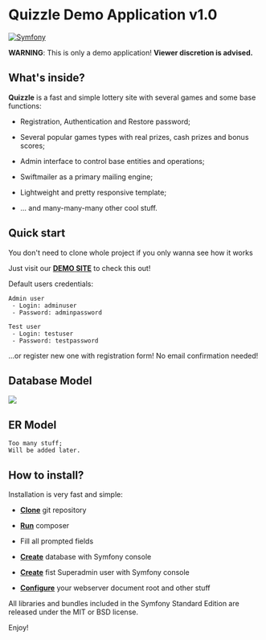 Quizzle Demo Application v1.0
========================
[![Symfony](https://img.shields.io/badge/Powered_by-Symfony_Framework-green.svg?style=flat)](https://symfony.com/)

**WARNING**: This is only a demo application! **Viewer discretion is advised.** 

## What's inside?

**Quizzle** is a fast and simple lottery site with several games and some base functions: 

  * Registration, Authentication and Restore password;

  * Several popular games types with real prizes, cash prizes and bonus scores;

  * Admin interface to control base entities and operations;

  * Swiftmailer as a primary mailing engine;

  * Lightweight and pretty responsive template;
  
  * ... and many-many-many other cool stuff.

## Quick start

You don't need to clone whole project if you only wanna see how it works

Just visit our [**DEMO SITE**](https://www.quizzle.tk/) to check this out!

Default users credentials:

```
Admin user
 - Login: adminuser
 - Password: adminpassword

Test user
 - Login: testuser
 - Password: testpassword
```

...or register new one with registration form!
No email confirmation needed!
  
## Database Model

![](https://clip2net.com/clip/m0/e709f-clip-101kb.png?nocache=1)

## ER Model

```
Too many stuff;
Will be added later.
```

How to install?
--------------

Installation is very fast and simple:

  * [**Clone**][1] git repository 

  * [**Run**][2] composer

  * Fill all prompted fields

  * [**Create**][3] database with Symfony console

  * [**Create**][4] fist Superadmin user with Symfony console

  * [**Configure**][5] your webserver document root and other stuff

All libraries and bundles included in the Symfony Standard Edition are
released under the MIT or BSD license.

Enjoy!

[1]:  https://git-scm.com/book/it/v2/Git-Basics-Getting-a-Git-Repository
[2]:  https://getcomposer.org/doc/01-basic-usage.md
[3]:  https://symfony.com/doc/current/doctrine.html
[4]:  https://symfony.com/doc/2.0/bundles/FOSUserBundle/command_line_tools.html
[5]:  https://symfony.com/doc/3.4/setup/web_server_configuration.html
